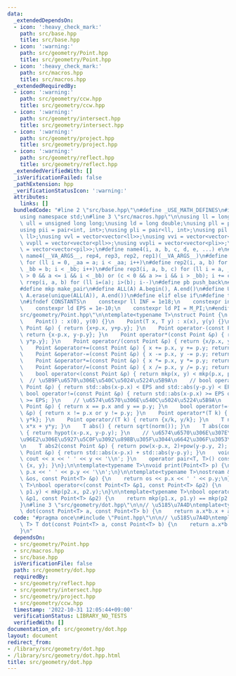 ```yaml
---
data:
  _extendedDependsOn:
  - icon: ':heavy_check_mark:'
    path: src/base.hpp
    title: src/base.hpp
  - icon: ':warning:'
    path: src/geometry/Point.hpp
    title: src/geometry/Point.hpp
  - icon: ':heavy_check_mark:'
    path: src/macros.hpp
    title: src/macros.hpp
  _extendedRequiredBy:
  - icon: ':warning:'
    path: src/geometry/ccw.hpp
    title: src/geometry/ccw.hpp
  - icon: ':warning:'
    path: src/geometry/intersect.hpp
    title: src/geometry/intersect.hpp
  - icon: ':warning:'
    path: src/geometry/project.hpp
    title: src/geometry/project.hpp
  - icon: ':warning:'
    path: src/geometry/reflect.hpp
    title: src/geometry/reflect.hpp
  _extendedVerifiedWith: []
  _isVerificationFailed: false
  _pathExtension: hpp
  _verificationStatusIcon: ':warning:'
  attributes:
    links: []
  bundledCode: "#line 2 \"src/base.hpp\"\n#define _USE_MATH_DEFINES\n#include <bits/stdc++.h>\n\
    using namespace std;\n#line 3 \"src/macros.hpp\"\n\nusing ll = long long;\nusing\
    \ ull = unsigned long long;\nusing ld = long double;\nusing pll = pair<ll, ll>;\n\
    using pii = pair<int, int>;\nusing pli = pair<ll, int>;\nusing pil = pair<int,\
    \ ll>;\nusing vvl = vector<vector<ll>>;\nusing vvi = vector<vector<int>>;\nusing\
    \ vvpll = vector<vector<pll>>;\nusing vvpli = vector<vector<pli>>;\nusing vvpil\
    \ = vector<vector<pil>>;\n#define name4(i, a, b, c, d, e, ...) e\n#define rep(...)\
    \ name4(__VA_ARGS__, rep4, rep3, rep2, rep1)(__VA_ARGS__)\n#define rep1(i, a)\
    \ for (ll i = 0, _aa = a; i < _aa; i++)\n#define rep2(i, a, b) for (ll i = a,\
    \ _bb = b; i < _bb; i++)\n#define rep3(i, a, b, c) for (ll i = a, _bb = b; (c\
    \ > 0 && a <= i && i < _bb) or (c < 0 && a >= i && i > _bb); i += c)\n#define\
    \ rrep(i, a, b) for (ll i=(a); i>(b); i--)\n#define pb push_back\n#define eb emplace_back\n\
    #define mkp make_pair\n#define ALL(A) A.begin(), A.end()\n#define UNIQUE(A) sort(ALL(A)),\
    \ A.erase(unique(ALL(A)), A.end())\n#define elif else if\n#define tostr to_string\n\
    \n#ifndef CONSTANTS\n    constexpr ll INF = 1e18;\n    constexpr int MOD = 1000000007;\n\
    \    constexpr ld EPS = 1e-10;\n    constexpr ld PI = M_PI;\n#endif\n#line 3 \"\
    src/geometry/Point.hpp\"\n\ntemplate<typename T>\nstruct Point {\n    T x, y;\n\
    \    Point() : x(0), y(0) {}\n    Point(T x, T y) : x(x), y(y) {}\n    Point operator+(const\
    \ Point &p) { return {x+p.x, y+p.y}; }\n    Point operator-(const Point &p) {\
    \ return {x-p.x, y-p.y}; }\n    Point operator*(const Point &p) { return {x*p.x,\
    \ y*p.y}; }\n    Point operator/(const Point &p) { return {x/p.x, y/p.y}; }\n\
    \    Point &operator+=(const Point &p) { x += p.x, y += p.y; return *this; }\n\
    \    Point &operator-=(const Point &p) { x -= p.x, y -= p.y; return *this; }\n\
    \    Point &operator*=(const Point &p) { x *= p.x, y *= p.y; return *this; }\n\
    \    Point &operator/=(const Point &p) { x /= p.x, y /= p.y; return *this; }\n\
    \    bool operator<(const Point &p) { return mkp(x, y) < mkp(p.x, p.y); }\n  \
    \  // \u5B9F\u6570\u306E\u540C\u5024\u5224\u5B9A\n    // bool operator==(const\
    \ Point &p) { return std::abs(x-p.x) < EPS and std::abs(y-p.y) < EPS; }\n    //\
    \ bool operator!=(const Point &p) { return std::abs(x-p.x) >= EPS or std::abs(y-p.y)\
    \ >= EPS; }\n    // \u6574\u6570\u306E\u540C\u5024\u5224\u5B9A\n    bool operator==(const\
    \ Point &p) { return x == p.x and y == p.y; }\n    bool operator!=(const Point\
    \ &p) { return x != p.x or y != p.y; }\n    Point operator*(T k) { return {x*k,\
    \ y*k}; }\n    Point operator/(T k) { return {x/k, y/k}; }\n    T norm() { return\
    \ x*x + y*y; }\n    T abs() { return sqrt(norm()); }\n    T abs(const Point &p)\
    \ { return hypot(x-p.x, y-p.y); }\n    // \u6574\u6570\u306E\u307E\u307E\u8DDD\
    \u96E2\u306E\u5927\u5C0F\u3092\u898B\u305F\u3044\u6642\u306F\u3053\u3063\u3061\
    \n    T abs2(const Point &p) { return pow(x-p.x, 2)+pow(y-p.y, 2); }\n    T manhattan(const\
    \ Point &p) { return std::abs(x-p.x) + std::abs(y-p.y); }\n    void print() {\
    \ cout << x << ' ' << y << '\\n'; }\n    operator pair<T, T>() const { return\
    \ {x, y}; }\n};\n\ntemplate<typename T>\nvoid print(Point<T> p) {\n    cout <<\
    \ p.x << ' ' << p.y << '\\n';\n}\n\ntemplate<typename T>\nostream &operator<<(ostream\
    \ &os, const Point<T> &p) {\n    return os << p.x << ' ' << p.y;\n}\n\ntemplate<typename\
    \ T>\nbool operator<(const Point<T> &p1, const Point<T> &p2) {\n    return mkp(p1.x,\
    \ p1.y) < mkp(p2.x, p2.y);\n}\n\ntemplate<typename T>\nbool operator==(const Point<T>\
    \ &p1, const Point<T> &p2) {\n    return mkp(p1.x, p1.y) == mkp(p2.x, p2.y);\n\
    }\n#line 3 \"src/geometry/dot.hpp\"\n\n// \u5185\u7A4D\ntemplate<typename T> T\
    \ dot(const Point<T> a, const Point<T> b) {\n    return a.x*b.x + a.y*b.y;\n}\n"
  code: "#pragma once\n#include \"Point.hpp\"\n\n// \u5185\u7A4D\ntemplate<typename\
    \ T> T dot(const Point<T> a, const Point<T> b) {\n    return a.x*b.x + a.y*b.y;\n\
    }\n"
  dependsOn:
  - src/geometry/Point.hpp
  - src/macros.hpp
  - src/base.hpp
  isVerificationFile: false
  path: src/geometry/dot.hpp
  requiredBy:
  - src/geometry/reflect.hpp
  - src/geometry/intersect.hpp
  - src/geometry/project.hpp
  - src/geometry/ccw.hpp
  timestamp: '2022-10-31 12:05:44+09:00'
  verificationStatus: LIBRARY_NO_TESTS
  verifiedWith: []
documentation_of: src/geometry/dot.hpp
layout: document
redirect_from:
- /library/src/geometry/dot.hpp
- /library/src/geometry/dot.hpp.html
title: src/geometry/dot.hpp
---
```

